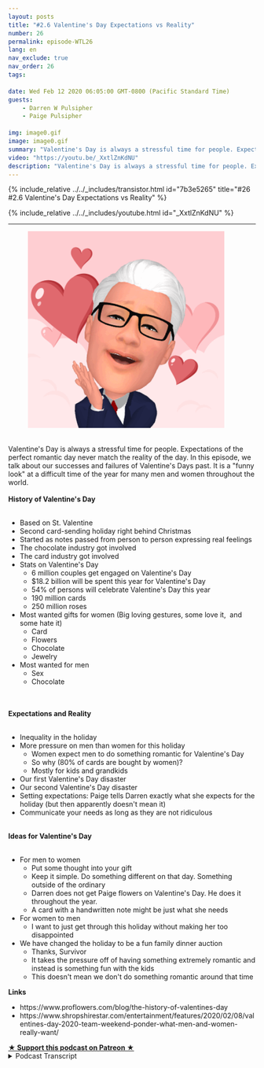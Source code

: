 ```yaml
---
layout: posts
title: "#2.6 Valentine's Day Expectations vs Reality"
number: 26
permalink: episode-WTL26
lang: en
nav_exclude: true
nav_order: 26
tags:

date: Wed Feb 12 2020 06:05:00 GMT-0800 (Pacific Standard Time)
guests:
    - Darren W Pulsipher
    - Paige Pulsipher

img: image0.gif
image: image0.gif
summary: "Valentine's Day is always a stressful time for people. Expectations of the perfect romantic day never match the reality of the day. In this episode, we talk about our successes and failures of Valentine's Days past. It is a funny look at a difficult time of the year for many men and women throughout the world."
video: "https://youtu.be/_XxtlZnKdNU"
description: "Valentine's Day is always a stressful time for people. Expectations of the perfect romantic day never match the reality of the day. In this episode, we talk about our successes and failures of Valentine's Days past. It is a funny look at a difficult time of the year for many men and women throughout the world."
---
```


<div>
{% include_relative ../../_includes/transistor.html id="7b3e5265" title="#26 #2.6 Valentine's Day Expectations vs Reality" %}

{% include_relative ../../_includes/youtube.html id="_XxtlZnKdNU" %}
</div>

---

<html><head></head><body><div><figure data-trix-attachment="{&quot;contentType&quot;:&quot;image&quot;,&quot;height&quot;:400,&quot;url&quot;:&quot;https://1.bp.blogspot.com/-ujvqv_-uQf4/XkN61caEEVI/AAAAAAAFLNs/OZQHhHESYmAOFdPkJ72-g5f4nSloWJqKQCKgBGAsYHg/s400/MyEmoji_180908_150021_39.gif&quot;,&quot;width&quot;:400}" data-trix-content-type="image" class="attachment attachment--preview"><img src="./image0.gif" width="400" height="400"><figcaption class="attachment__caption"></figcaption></figure></div><div><br></div><div>Valentine's Day is always a stressful time for people. Expectations of the perfect romantic day never match the reality of the day. In this episode, we talk about our successes and failures of Valentine's Days past. It is a "funny look" at a difficult time of the year for many men and women throughout the world.</div><div><strong><br>History of Valentine's Day<br></strong><br></div><ul><li>Based on St. Valentine</li><li>Second card-sending holiday right behind Christmas</li><li>Started as notes passed from person to person expressing real feelings</li><li>The chocolate industry got involved</li><li>The card industry got involved</li><li>Stats on Valentine's Day<ul><li>6 million couples get engaged on Valentine's Day&nbsp;</li><li>$18.2 billion will be spent this year for Valentine's Day</li><li>54% of persons will celebrate Valentine's Day this year</li><li>190 million cards</li><li>250 million roses</li></ul></li><li>Most wanted gifts for women (Big loving gestures, some love it,&nbsp; and some hate it)<ul><li>Card</li><li>Flowers</li><li>Chocolate</li><li>Jewelry</li></ul></li><li>Most wanted for men&nbsp;<ul><li>Sex</li><li>Chocolate</li></ul></li></ul><div><br></div><div><strong><br>Expectations and Reality<br></strong><br></div><ul><li>Inequality in the holiday</li><li>More pressure on men than women for this holiday<ul><li>Women expect men to do something romantic for Valentine's Day</li><li>So why (80% of cards are bought by women)?</li><li>Mostly for kids and grandkids</li></ul></li><li>Our first Valentine's Day disaster</li><li>Our second Valentine's Day disaster</li><li>Setting expectations: Paige tells Darren exactly what she expects for the holiday (but then apparently doesn't mean it)</li><li>Communicate your needs as long as they are not ridiculous</li></ul><div><strong><br>Ideas for Valentine's Day<br></strong><br></div><ul><li>For men to women&nbsp;<ul><li>Put some thought into your gift</li><li>Keep it simple. Do something different on that day. Something outside of the ordinary</li><li>Darren does not get Paige flowers on Valentine's Day. He does it throughout the year.</li><li>A card with a handwritten note might be just what she needs</li></ul></li><li>For women to men<ul><li>I want to just get through this holiday without making her too disappointed</li></ul></li><li>We have changed the holiday to be a fun family dinner auction<ul><li>Thanks, Survivor</li><li>It takes the pressure off of having something extremely romantic and instead is something fun with the kids</li><li>This doesn't mean we don't do something romantic around that time</li></ul></li></ul><div><strong>Links</strong></div><ul><li>https://www.proflowers.com/blog/the-history-of-valentines-day</li><li>https://www.shropshirestar.com/entertainment/features/2020/02/08/valentines-day-2020-team-weekend-ponder-what-men-and-women-really-want/</li></ul>
<strong>
  <a href="https://www.patreon.com/wheresthelemonade" target="_donate" rel="payment" title="★ Support this podcast on Patreon ★">★ Support this podcast on Patreon ★</a>
</strong></body></html>

<details>
<summary> Podcast Transcript </summary>

<p></p>

</details>
